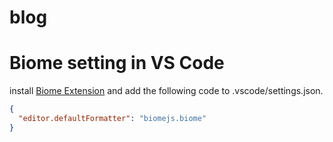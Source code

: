 # blog

# Biome setting in VS Code
install [Biome Extension](https://marketplace.visualstudio.com/items?itemName=biomejs.biome)
and add the following code to .vscode/settings.json.

```json
{
  "editor.defaultFormatter": "biomejs.biome"
}
```
